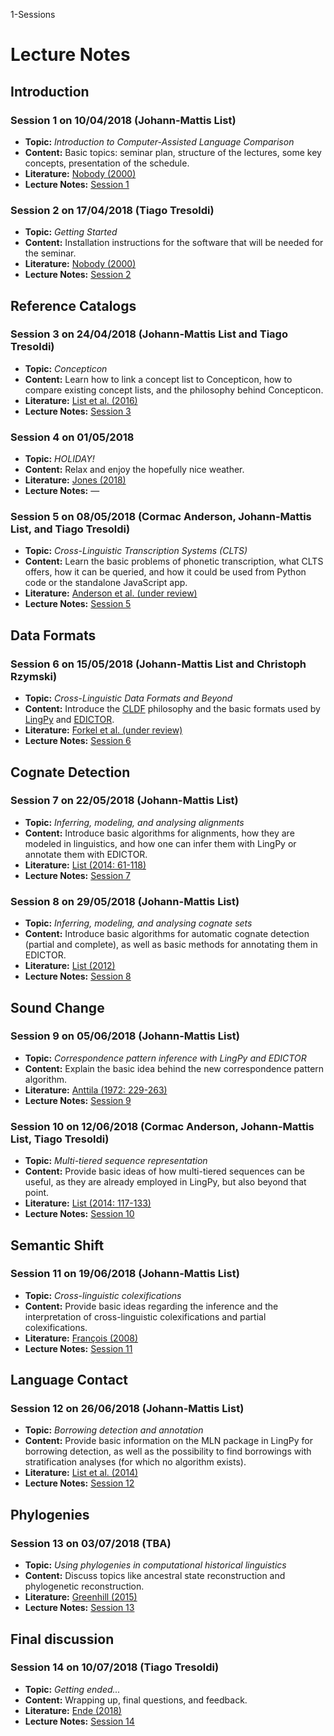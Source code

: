 1-Sessions

# Lecture Notes

## Introduction

### Session 1 on 10/04/2018 (Johann-Mattis List)
* **Topic:** *Introduction to Computer-Assisted Language Comparison*
* **Content:** Basic topics: seminar plan, structure of the lectures, some key concepts, presentation of the schedule. 
* **Literature:** [Nobody (2000)](papers/Niemand2000.pdf)
* **Lecture Notes:** [Session 1](http://htmlpreview.github.io/?https://raw.githubusercontent.com/digling/calc-seminar/master/handouts/Session_1.html)

### Session 2 on 17/04/2018 (Tiago Tresoldi)
* **Topic:** *Getting Started*
* **Content:** Installation instructions for the software that will be needed for the seminar.
* **Literature:** [Nobody (2000)](papers/Niemand2000.pdf)
* **Lecture Notes:** [Session 2](http://htmlpreview.github.io/?https://raw.githubusercontent.com/digling/calc-seminar/master/handouts/Session_2.html)

## Reference Catalogs

### Session 3 on 24/04/2018 (Johann-Mattis List and Tiago Tresoldi)
* **Topic:** *Concepticon*
* **Content:** Learn how to link a concept list to Concepticon, how to compare existing concept lists, and the philosophy behind Concepticon.
* **Literature:** [List et al. (2016)](http://www.lrec-conf.org/proceedings/lrec2016/pdf/127_Paper.pdf)
* **Lecture Notes:** [Session 3](http://htmlpreview.github.io/?https://raw.githubusercontent.com/digling/calc-seminar/master/handouts/Session_3.html)

### Session 4 on 01/05/2018
* **Topic:** *HOLIDAY!*
* **Content:** Relax and enjoy the hopefully nice weather.
* **Literature:** [Jones (2018)](https://en.wikipedia.org/wiki/Jessica_Jones_(TV_series))
* **Lecture Notes:** —


### Session 5 on 08/05/2018 (Cormac Anderson, Johann-Mattis List, and Tiago Tresoldi)
* **Topic:** *Cross-Linguistic Transcription Systems (CLTS)*
* **Content:** Learn the basic problems of phonetic transcription, what CLTS offers, how it can be queried, and how it could be used from Python code or the standalone JavaScript app.
* **Literature:** [Anderson et al. (under review)](pdf/anderson-et-al-2018-clts-draft.pdf)
* **Lecture Notes:** [Session 5](http://htmlpreview.github.io/?https://raw.githubusercontent.com/digling/calc-seminar/master/handouts/Session_5.html)

## Data Formats

### Session 6 on 15/05/2018 (Johann-Mattis List and Christoph Rzymski)
* **Topic:** *Cross-Linguistic Data Formats and Beyond*
* **Content:** Introduce the [CLDF](http://cldf.clld.org) philosophy and the basic formats used by [LingPy](http://lingpy.org) and [EDICTOR](http://edictor.digling.org).
* **Literature:** [Forkel et al. (under review)](pdf/forkel-et-al-2018-cldf-submitted.pdf)
* **Lecture Notes:** [Session 6](http://htmlpreview.github.io/?https://raw.githubusercontent.com/digling/calc-seminar/master/handouts/Session_6.html)

## Cognate Detection

### Session 7 on 22/05/2018 (Johann-Mattis List)
* **Topic:** *Inferring, modeling, and analysing alignments*
* **Content:** Introduce basic algorithms for alignments, how they are modeled in linguistics, and how one can infer them with LingPy or annotate them with EDICTOR. 
* **Literature:** [List (2014: 61-118)](http://dup.oa.hhu.de/244/1/DLS%20%28J.-M.%20List%29%2C%20Vol.%201_Open%20Access.pdf)
* **Lecture Notes:** [Session 7](http://htmlpreview.github.io/?https://raw.githubusercontent.com/digling/calc-seminar/master/handouts/Session_7.html)

### Session 8 on 29/05/2018 (Johann-Mattis List)
* **Topic:** *Inferring, modeling, and analysing cognate sets*
* **Content:** Introduce basic algorithms for automatic cognate detection (partial and complete), as well as basic methods for annotating them in EDICTOR. 
* **Literature:** [List (2012)](http://www.aclweb.org/anthology/W12-0216)
* **Lecture Notes:** [Session 8](http://htmlpreview.github.io/?https://raw.githubusercontent.com/digling/calc-seminar/master/handouts/Session_8.html)

## Sound Change

### Session 9 on 05/06/2018 (Johann-Mattis List)
* **Topic:** *Correspondence pattern inference with LingPy and EDICTOR*
* **Content:** Explain the basic idea behind the new correspondence pattern algorithm.
* **Literature:** [Anttila (1972: 229-263)](pdf/anttila-1989-introduction-historical-linguistics-excerpts.pdf)
* **Lecture Notes:** [Session 9](http://htmlpreview.github.io/?https://raw.githubusercontent.com/digling/calc-seminar/master/handouts/Session_9.html)

### Session 10 on 12/06/2018 (Cormac Anderson, Johann-Mattis List, Tiago Tresoldi)
* **Topic:** *Multi-tiered sequence representation*
* **Content:** Provide basic ideas of how multi-tiered sequences can be useful, as they are already employed in LingPy, but also beyond that point.
* **Literature:** [List (2014: 117-133)](http://dup.oa.hhu.de/244/1/DLS%20%28J.-M.%20List%29%2C%20Vol.%201_Open%20Access.pdf)
* **Lecture Notes:** [Session 10](http://htmlpreview.github.io/?https://raw.githubusercontent.com/digling/calc-seminar/master/handouts/Session_10.html)

## Semantic Shift

### Session 11 on 19/06/2018 (Johann-Mattis List)
* **Topic:** *Cross-linguistic colexifications*
* **Content:** Provide basic ideas regarding the inference and the interpretation of cross-linguistic colexifications and partial colexifications.
* **Literature:** [François (2008)](pdf/francois-2008-colexifications.pdf)
* **Lecture Notes:** [Session 11](http://htmlpreview.github.io/?https://raw.githubusercontent.com/digling/calc-seminar/master/handouts/Session_11.html)

## Language Contact

### Session 12 on 26/06/2018 (Johann-Mattis List)
* **Topic:** *Borrowing detection and annotation*
* **Content:** Provide basic information on the MLN package in LingPy for borrowing detection, as well as the possibility to find borrowings with stratification analyses (for which no algorithm exists).
* **Literature:** [List et al. (2014)](http://onlinelibrary.wiley.com/doi/10.1002/bies.201300096/pdf)
* **Lecture Notes:** [Session 12](http://htmlpreview.github.io/?https://raw.githubusercontent.com/digling/calc-seminar/master/handouts/Session_12.html)

## Phylogenies

### Session 13 on 03/07/2018 (TBA)
* **Topic:** *Using phylogenies in computational historical linguistics*
* **Content:** Discuss topics like ancestral state reconstruction and phylogenetic reconstruction.
* **Literature:** [Greenhill (2015)](pdf/greenhill-2015-evolution-language-phylogenetic-reconstruction.pdf)
* **Lecture Notes:** [Session 13](http://htmlpreview.github.io/?https://raw.githubusercontent.com/digling/calc-seminar/master/handouts/Session_13.html)

## Final discussion

### Session 14 on 10/07/2018 (Tiago Tresoldi)
* **Topic:** *Getting ended...*
* **Content:** Wrapping up, final questions, and feedback.
* **Literature:** [Ende (2018)](http://www.example.org)
* **Lecture Notes:** [Session 14](http://htmlpreview.github.io/?https://raw.githubusercontent.com/digling/calc-seminar/master/handouts/Session_14.html)


